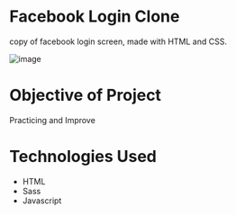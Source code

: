 # Facebook Login Clone
copy of facebook login screen, made with HTML and CSS.

![image](https://user-images.githubusercontent.com/53385727/85931541-9657ce80-b89b-11ea-9b24-296a14ae536d.png)

# Objective of Project
<p>Practicing and Improve</p>

# Technologies Used
<ul>
  <li>HTML</li>
  <li>Sass</li>
  <li>Javascript</li>
</ul>
